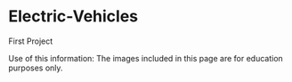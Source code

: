 # Electric-Vehicles
 First Project

Use of this information:
The images included in this page are for education purposes only. 
